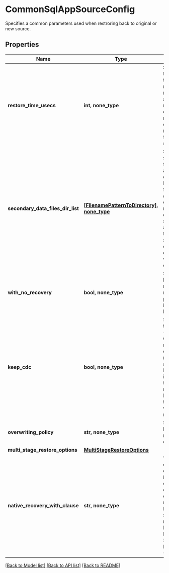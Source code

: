 # CommonSqlAppSourceConfig

Specifies a common parameters used when restroring back to original or new source.

## Properties
Name | Type | Description | Notes
------------ | ------------- | ------------- | -------------
**restore_time_usecs** | **int, none_type** | Specifies the time in the past to which the Sql database needs to be restored. This allows for granular recovery of Sql databases. If this is not set, the Sql database will be restored from the full/incremental snapshot. | [optional] 
**secondary_data_files_dir_list** | [**[FilenamePatternToDirectory], none_type**](FilenamePatternToDirectory.md) | Specifies the secondary data filename pattern and corresponding direcories of the DB. Secondary data files are optional and are user defined. The recommended file extention for secondary files is \&quot;.ndf\&quot;. If this option is specified and the destination folders do not exist they will be automatically created. | [optional] 
**with_no_recovery** | **bool, none_type** | Specifies the flag to bring DBs online or not after successful recovery. If this is passed as true, then it means DBs won&#39;t be brought online. | [optional] 
**keep_cdc** | **bool, none_type** | Specifies whether to keep CDC (Change Data Capture) on recovered databases or not. If not passed, this is assumed to be true. If withNoRecovery is passed as true, then this field must not be set to true. Passing this field as true in this scenario will be a invalid request. | [optional] 
**overwriting_policy** | **str, none_type** | Specifies a policy to be used while recovering existing databases. | [optional] 
**multi_stage_restore_options** | [**MultiStageRestoreOptions**](MultiStageRestoreOptions.md) |  | [optional] 
**native_recovery_with_clause** | **str, none_type** | &#39;with_clause&#39; contains &#39;with clause&#39; to be used in native sql restore command. This is only applicable for database restore of native sql backup. Here user can specify multiple restore options. Example: &#39;WITH BUFFERCOUNT &#x3D; 575, MAXTRANSFERSIZE &#x3D; 2097152&#39;. | [optional] 

[[Back to Model list]](../README.md#documentation-for-models) [[Back to API list]](../README.md#documentation-for-api-endpoints) [[Back to README]](../README.md)


